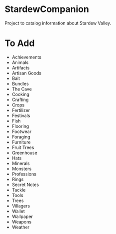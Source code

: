 # StardewCompanion
Project to catalog information about Stardew Valley.

# To Add
- Achievements
- Animals
- Artifacts
- Artisan Goods
- Bait
- Bundles
- The Cave
- Cooking
- Crafting
- Crops
- Fertilizer
- Festivals
- Fish
- Flooring
- Footwear
- Foraging
- Furniture
- Fruit Trees
- Greenhouse
- Hats
- Minerals
- Monsters
- Professions
- Rings
- Secret Notes
- Tackle
- Tools
- Trees
- Villagers
- Wallet
- Wallpaper
- Weapons
- Weather

